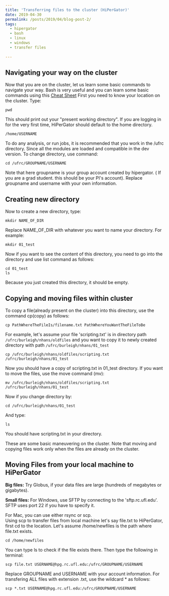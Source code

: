```yaml
---
title: 'Transferring files to the cluster (HiPerGator)'
date: 2019-04-30
permalink: /posts/2019/04/blog-post-2/
tags:
  - hipergator
  - bash
  - linux
  - windows
  - transfer files
  
---
```



Navigating your way on the cluster
------
Now that you are on the cluster, let us learn some basic commands to navigate your way. Bash is very useful and you can learn some basic commands using this [Cheat Sheet](http://NatyaHans.github.io/files/bashcheatsheet.pdf)
First  you need to know your location on the cluster. Type:

    pwd

This should print out your "present working directory". If you are logging in for the very first time, HiPerGator should default to the home directory.

`/home/USERNAME`

To do any analysis, or run jobs, it is recommended that you work in the /ufrc directory. Since all the modules are loaded and compatible in the dev version. To change directory, use command:


    cd /ufrc/GROUPNAME/USERNAME


Note that here groupname is your group account created by hipergator. ( If you are a grad student. this should be your PI's account). Replace groupname and username with your own information. 

Creating new directory
------
Now to create a new directory, type:

    mkdir NAME_OF_DIR
    

Replace NAME_OF_DIR with whatever you want to name your directory. For example:

    mkdir 01_test
    
    
Now if you want to see the content of this directory, you need to go into the directory and use list command as follows:

    cd 01_test
    ls

Because you just created this directory, it should be empty.

Copying and moving files within cluster
-------
 To copy a file(already present on the cluster) into this directory, use the command cp(copy) as follows:

    cp PathWhereTheFileIs/filename.txt PathWhereYouWantTheFileToBe

For example, let's assume your file 'scripting.txt' is in directory path `/ufrc/burleigh/nhans/oldfiles` and you want to copy it to newly created directory with path `/ufrc/burleigh/nhans/01_test`

    cp /ufrc/burleigh/nhans/oldfiles/scripting.txt  /ufrc/burleigh/nhans/01_test
    
 
 Now you should have a copy of scripting.txt in 01_test directory. If you want to move the files, use the move command (mv): 
 
    mv /ufrc/burleigh/nhans/oldfiles/scripting.txt  /ufrc/burleigh/nhans/01_test
     

Now if you change directory by:

    cd /ufrc/burleigh/nhans/01_test 

And type:

    ls

You should have scripting.txt in your directory.

These are some basic maneuvering on the cluster. Note that moving and copying files work only when the files are already on the cluster. 


Moving Files from your local machine to HiPerGator
-----
**Big files:**
Try Globus, if your data files are large (hundreds of megabytes or gigabytes).

**Small files:**
For Windows, use SFTP by connecting to the 'sftp.rc.ufl.edu'. SFTP uses port 22 if you have to specify it.

For Mac, you can use either rsync or scp.  
Using scp to transfer files from local machine let's say file.txt to HiPerGator,  first cd  to the location. Let's assume /home/newfiles is the path where file.txt exists. 

    cd /home/newfiles 

You can type ls to check if the file exists there. Then type the following in terminal: 

    scp file.txt USERNAME@hpg.rc.ufl.edu:/ufrc/GROUPNAME/USERNAME
    
 Replace GROUPNAME and USERNAME with your account information. For transfering ALL files with extension .txt, use the wildcard *  as follows:
 
    scp *.txt USERNAME@hpg.rc.ufl.edu:/ufrc/GROUPNAME/USERNAME
    
